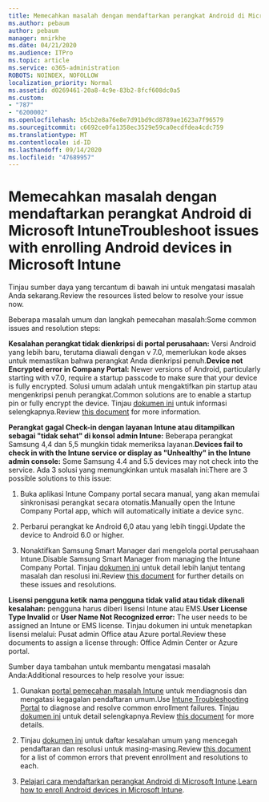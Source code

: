 ```yaml
---
title: Memecahkan masalah dengan mendaftarkan perangkat Android di Microsoft Intune
ms.author: pebaum
author: pebaum
manager: mnirkhe
ms.date: 04/21/2020
ms.audience: ITPro
ms.topic: article
ms.service: o365-administration
ROBOTS: NOINDEX, NOFOLLOW
localization_priority: Normal
ms.assetid: d0269461-20a8-4c9e-83b2-8fcf608dc0a5
ms.custom:
- "787"
- "6200002"
ms.openlocfilehash: b5cb2e8a76e8e7d91bd9cd8789ae1623a7f96579
ms.sourcegitcommit: c6692ce0fa1358ec3529e59ca0ecdfdea4cdc759
ms.translationtype: MT
ms.contentlocale: id-ID
ms.lasthandoff: 09/14/2020
ms.locfileid: "47689957"
---
```

# <a name="troubleshoot-issues-with-enrolling-android-devices-in-microsoft-intune"></a><span data-ttu-id="c39b4-102">Memecahkan masalah dengan mendaftarkan perangkat Android di Microsoft Intune</span><span class="sxs-lookup"><span data-stu-id="c39b4-102">Troubleshoot issues with enrolling Android devices in Microsoft Intune</span></span>

<span data-ttu-id="c39b4-103">Tinjau sumber daya yang tercantum di bawah ini untuk mengatasi masalah Anda sekarang.</span><span class="sxs-lookup"><span data-stu-id="c39b4-103">Review the resources listed below to resolve your issue now.</span></span>
  
<span data-ttu-id="c39b4-104">Beberapa masalah umum dan langkah pemecahan masalah:</span><span class="sxs-lookup"><span data-stu-id="c39b4-104">Some common issues and resolution steps:</span></span>
  
 <span data-ttu-id="c39b4-105">**Kesalahan perangkat tidak dienkripsi di portal perusahaan:** Versi Android yang lebih baru, terutama diawali dengan v 7.0, memerlukan kode akses untuk memastikan bahwa perangkat Anda dienkripsi penuh.</span><span class="sxs-lookup"><span data-stu-id="c39b4-105">**Device not Encrypted error in Company Portal:** Newer versions of Android, particularly starting with v7.0, require a startup passcode to make sure that your device is fully encrypted.</span></span> <span data-ttu-id="c39b4-106">Solusi umum adalah untuk mengaktifkan pin startup atau mengenkripsi penuh perangkat.</span><span class="sxs-lookup"><span data-stu-id="c39b4-106">Common solutions are to enable a startup pin or fully encrypt the device.</span></span> <span data-ttu-id="c39b4-107">Tinjau [dokumen ini](https://docs.microsoft.com/intune-user-help/your-device-appears-encrypted-but-cp-says-otherwise-android) untuk informasi selengkapnya.</span><span class="sxs-lookup"><span data-stu-id="c39b4-107">Review [this document](https://docs.microsoft.com/intune-user-help/your-device-appears-encrypted-but-cp-says-otherwise-android) for more information.</span></span>
  
 <span data-ttu-id="c39b4-108">**Perangkat gagal Check-in dengan layanan Intune atau ditampilkan sebagai "tidak sehat" di konsol admin Intune:** Beberapa perangkat Samsung 4,4 dan 5,5 mungkin tidak memeriksa layanan.</span><span class="sxs-lookup"><span data-stu-id="c39b4-108">**Devices fail to check in with the Intune service or display as "Unhealthy" in the Intune admin console:** Some Samsung 4.4 and 5.5 devices may not check into the service.</span></span> <span data-ttu-id="c39b4-109">Ada 3 solusi yang memungkinkan untuk masalah ini:</span><span class="sxs-lookup"><span data-stu-id="c39b4-109">There are 3 possible solutions to this issue:</span></span>
  
1. <span data-ttu-id="c39b4-110">Buka aplikasi Intune Company portal secara manual, yang akan memulai sinkronisasi perangkat secara otomatis.</span><span class="sxs-lookup"><span data-stu-id="c39b4-110">Manually open the Intune Company Portal app, which will automatically initiate a device sync.</span></span>

2. <span data-ttu-id="c39b4-111">Perbarui perangkat ke Android 6,0 atau yang lebih tinggi.</span><span class="sxs-lookup"><span data-stu-id="c39b4-111">Update the device to Android 6.0 or higher.</span></span>

3. <span data-ttu-id="c39b4-112">Nonaktifkan Samsung Smart Manager dari mengelola portal perusahaan Intune.</span><span class="sxs-lookup"><span data-stu-id="c39b4-112">Disable Samsung Smart Manager from managing the Intune Company Portal.</span></span> <span data-ttu-id="c39b4-113">Tinjau [dokumen ini](https://docs.microsoft.com/intune-classic/troubleshoot/troubleshoot-device-enrollment-in-intune#devices-fail-to-check-in-with-the-intune-service-and-display-as-unhealthy-in-the-intune-admin-console) untuk detail lebih lanjut tentang masalah dan resolusi ini.</span><span class="sxs-lookup"><span data-stu-id="c39b4-113">Review [this document](https://docs.microsoft.com/intune-classic/troubleshoot/troubleshoot-device-enrollment-in-intune#devices-fail-to-check-in-with-the-intune-service-and-display-as-unhealthy-in-the-intune-admin-console) for further details on these issues and resolutions.</span></span>

 <span data-ttu-id="c39b4-114">**Lisensi pengguna ketik** **nama pengguna tidak valid atau tidak dikenali kesalahan:** pengguna harus diberi lisensi Intune atau EMS.</span><span class="sxs-lookup"><span data-stu-id="c39b4-114">**User License Type Invalid** or **User Name Not Recognized error:** The user needs to be assigned an Intune or EMS license.</span></span> <span data-ttu-id="c39b4-115">Tinjau dokumen ini untuk menetapkan lisensi melalui: Pusat admin Office atau Azure portal.</span><span class="sxs-lookup"><span data-stu-id="c39b4-115">Review these documents to assign a license through: Office Admin Center or Azure portal.</span></span>
  
<span data-ttu-id="c39b4-116">Sumber daya tambahan untuk membantu mengatasi masalah Anda:</span><span class="sxs-lookup"><span data-stu-id="c39b4-116">Additional resources to help resolve your issue:</span></span>
  
1. <span data-ttu-id="c39b4-117">Gunakan [portal pemecahan masalah Intune](https://devicemanagement.microsoft.com/#blade/Microsoft_Intune_DeviceSettings/TroubleshootBlade) untuk mendiagnosis dan mengatasi kegagalan pendaftaran umum.</span><span class="sxs-lookup"><span data-stu-id="c39b4-117">Use [Intune Troubleshooting Portal](https://devicemanagement.microsoft.com/#blade/Microsoft_Intune_DeviceSettings/TroubleshootBlade) to diagnose and resolve common enrollment failures.</span></span> <span data-ttu-id="c39b4-118">Tinjau [dokumen ini](https://docs.microsoft.com/intune/help-desk-operators) untuk detail selengkapnya.</span><span class="sxs-lookup"><span data-stu-id="c39b4-118">Review [this document](https://docs.microsoft.com/intune/help-desk-operators) for more details.</span></span>

2. <span data-ttu-id="c39b4-119">Tinjau [dokumen ini](https://docs.microsoft.com/intune-classic/Troubleshoot/troubleshoot-device-enrollment-in-intune) untuk daftar kesalahan umum yang mencegah pendaftaran dan resolusi untuk masing-masing.</span><span class="sxs-lookup"><span data-stu-id="c39b4-119">Review [this document](https://docs.microsoft.com/intune-classic/Troubleshoot/troubleshoot-device-enrollment-in-intune) for a list of common errors that prevent enrollment and resolutions to each.</span></span>

3. <span data-ttu-id="c39b4-120">[Pelajari cara mendaftarkan perangkat Android di Microsoft Intune](https://docs.microsoft.com/intune/android-enroll).</span><span class="sxs-lookup"><span data-stu-id="c39b4-120">[Learn how to enroll Android devices in Microsoft Intune](https://docs.microsoft.com/intune/android-enroll).</span></span>

